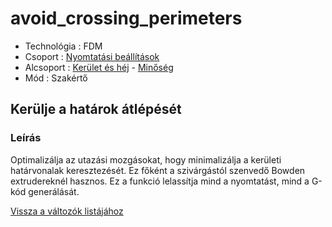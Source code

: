 # avoid\_crossing\_perimeters

* Technológia : FDM
* Csoport : [Nyomtatási beállítások](../../konfig/print_settings.md)
* Alcsoport : [Kerület és héj](../../beallitasok/print_settings.md#périmètre-et-enveloppe) - [Minőség](../../beallitasok/print_settings.md#qualité)
* Mód : Szakértő

## Kerülje a határok átlépését

### Leírás

Optimalizálja az utazási mozgásokat, hogy minimalizálja a kerületi határvonalak keresztezését. Ez főként a szivárgástól szenvedő Bowden extrudereknél hasznos. Ez a funkció lelassítja mind a nyomtatást, mind a G-kód generálását.

[Vissza a változók listájához](/)

